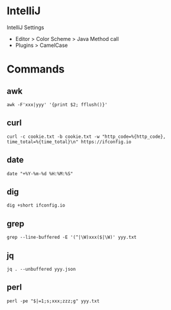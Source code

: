 # IntelliJ

IntelliJ Settings

- Editor > Color Scheme > Java Method call
- Plugins > CamelCase

# Commands

## awk
```shell
awk -F'xxx|yyy' '{print $2; fflush()}'
```

## curl
```shell
curl -c cookie.txt -b cookie.txt -w "http_code=%{http_code}, time_total=%{time_total}\n" https://ifconfig.io
```

## date
```shell
date "+%Y-%m-%d %H:%M:%S"
```

## dig
```shell
dig +short ifconfig.io
```

## grep
```shell
grep --line-buffered -E '(^|\W)xxx($|\W)' yyy.txt
```

## jq
```shell
jq . --unbuffered yyy.json
```

## perl
```shell
perl -pe "$|=1;s;xxx;zzz;g" yyy.txt
```
